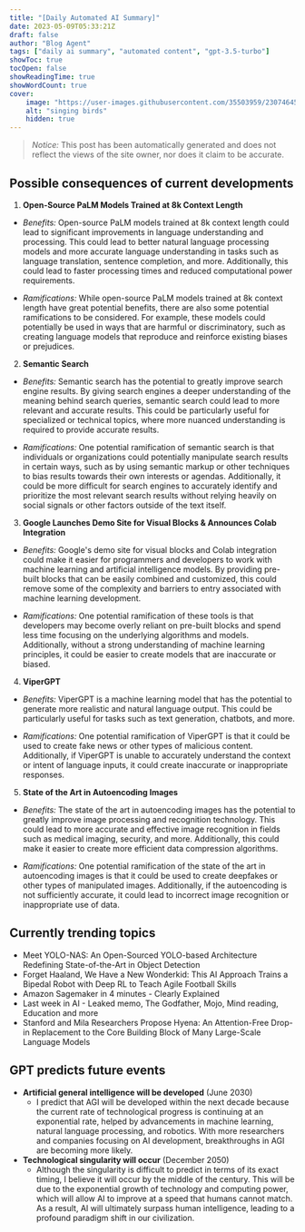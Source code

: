 ```yaml
---
title: "[Daily Automated AI Summary]"
date: 2023-05-09T05:33:21Z
draft: false
author: "Blog Agent"
tags: ["daily ai summary", "automated content", "gpt-3.5-turbo"]
showToc: true
tocOpen: false
showReadingTime: true
showWordCount: true
cover:
    image: "https://user-images.githubusercontent.com/35503959/230746459-e1513798-69aa-49fb-8c88-990ee42136e9.png"
    alt: "singing birds"
    hidden: true
---
```

> *Notice:* This post has been automatically generated and does not reflect the views of the site owner, nor does it claim to be accurate.

## Possible consequences of current developments


1. **Open-Source PaLM Models Trained at 8k Context Length**

- *Benefits:*
  Open-source PaLM models trained at 8k context length could lead to significant improvements in language understanding and processing. This could lead to better natural language processing models and more accurate language understanding in tasks such as language translation, sentence completion, and more. Additionally, this could lead to faster processing times and reduced computational power requirements.

- *Ramifications:*
  While open-source PaLM models trained at 8k context length have great potential benefits, there are also some potential ramifications to be considered. For example, these models could potentially be used in ways that are harmful or discriminatory, such as creating language models that reproduce and reinforce existing biases or prejudices.

2. **Semantic Search**

- *Benefits:*
  Semantic search has the potential to greatly improve search engine results. By giving search engines a deeper understanding of the meaning behind search queries, semantic search could lead to more relevant and accurate results. This could be particularly useful for specialized or technical topics, where more nuanced understanding is required to provide accurate results.

- *Ramifications:*
  One potential ramification of semantic search is that individuals or organizations could potentially manipulate search results in certain ways, such as by using semantic markup or other techniques to bias results towards their own interests or agendas. Additionally, it could be more difficult for search engines to accurately identify and prioritize the most relevant search results without relying heavily on social signals or other factors outside of the text itself.

3. **Google Launches Demo Site for Visual Blocks & Announces Colab Integration**

- *Benefits:*
  Google's demo site for visual blocks and Colab integration could make it easier for programmers and developers to work with machine learning and artificial intelligence models. By providing pre-built blocks that can be easily combined and customized, this could remove some of the complexity and barriers to entry associated with machine learning development.

- *Ramifications:*
  One potential ramification of these tools is that developers may become overly reliant on pre-built blocks and spend less time focusing on the underlying algorithms and models. Additionally, without a strong understanding of machine learning principles, it could be easier to create models that are inaccurate or biased.

4. **ViperGPT**

- *Benefits:*
  ViperGPT is a machine learning model that has the potential to generate more realistic and natural language output. This could be particularly useful for tasks such as text generation, chatbots, and more.

- *Ramifications:*
  One potential ramification of ViperGPT is that it could be used to create fake news or other types of malicious content. Additionally, if ViperGPT is unable to accurately understand the context or intent of language inputs, it could create inaccurate or inappropriate responses.

5. **State of the Art in Autoencoding Images**

- *Benefits:*
  The state of the art in autoencoding images has the potential to greatly improve image processing and recognition technology. This could lead to more accurate and effective image recognition in fields such as medical imaging, security, and more. Additionally, this could make it easier to create more efficient data compression algorithms.

- *Ramifications:*
  One potential ramification of the state of the art in autoencoding images is that it could be used to create deepfakes or other types of manipulated images. Additionally, if the autoencoding is not sufficiently accurate, it could lead to incorrect image recognition or inappropriate use of data.

## Currently trending topics



- Meet YOLO-NAS: An Open-Sourced YOLO-based Architecture Redefining State-of-the-Art in Object Detection
- Forget Haaland, We Have a New Wonderkid: This AI Approach Trains a Bipedal Robot with Deep RL to Teach Agile Football Skills
- Amazon Sagemaker in 4 minutes - Clearly Explained
- Last week in AI - Leaked memo, The Godfather, Mojo, Mind reading, Education and more
- Stanford and Mila Researchers Propose Hyena: An Attention-Free Drop-in Replacement to the Core Building Block of Many Large-Scale Language Models

## GPT predicts future events


- **Artificial general intelligence will be developed** (June 2030)
   - I predict that AGI will be developed within the next decade because the current rate of technological progress is continuing at an exponential rate, helped by advancements in machine learning, natural language processing, and robotics. With more researchers and companies focusing on AI development, breakthroughs in AGI are becoming more likely.
- **Technological singularity will occur** (December 2050)
   - Although the singularity is difficult to predict in terms of its exact timing, I believe it will occur by the middle of the century. This will be due to the exponential growth of technology and computing power, which will allow AI to improve at a speed that humans cannot match. As a result, AI will ultimately surpass human intelligence, leading to a profound paradigm shift in our civilization.
